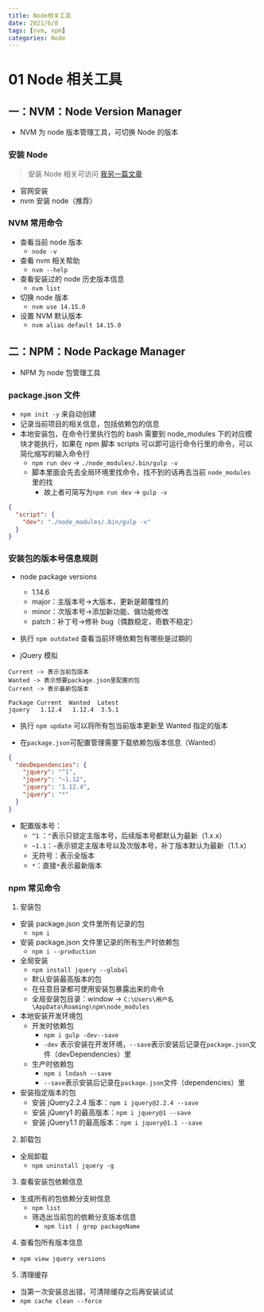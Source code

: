 ```yaml
---
title: Node相关工具
date: 2021/6/8
tags: [nvm, npm]
categories: Node
---
```


# 01 Node 相关工具

## 一：NVM：Node Version Manager

- NVM 为 node 版本管理工具，可切换 Node 的版本

### 安装 Node

> 安装 Node 相关可访问 [我另一篇文章](https://blog.csdn.net/ww19990520/article/details/109710089?spm=1001.2014.3001.5501)

- 官网安装
- nvm 安装 node（推荐）

### NVM 常用命令

- 查看当前 node 版本
  - `node -v`
- 查看 nvm 相关帮助
  - `nvm --help`
- 查看安装过的 node 历史版本信息
  - `nvm list`
- 切换 node 版本
  - `nvm use 14.15.0`
- 设置 NVM 默认版本
  - `nvm alias default 14.15.0`

## 二：NPM：Node Package Manager

- NPM 为 node 包管理工具

### package.json 文件

- `npm init -y` 来自动创建
- 记录当前项目的相关信息，包括依赖包的信息
- 本地安装包，在命令行里执行包的 bash 需要到 node_modules 下的对应模块才能执行，如果在 npm 脚本 scripts 可以即可运行命令行里的命令，可以简化缩写的输入命令行
  - `npm run dev` -> `./node_modules/.bin/gulp -v`
  - 脚本里面会先去全局环境里找命令，找不到的话再去当前 `node_modules` 里的找
    - 故上者可简写为`npm run dev` -> `gulp -v`

```json
{
  "script": {
    "dev": "./node_modules/.bin/gulp -v"
  }
}
```

### 安装包的版本号信息规则

- node package versions

  - 1.14.6
  - major：主版本号->大版本，更新是颠覆性的
  - minor：次版本号->添加新功能、做功能修改
  - patch：补丁号->修补 bug（偶数稳定，奇数不稳定）

- 执行 `npm outdated` 查看当前环境依赖包有哪些是过期的
- jQuery 模拟

```
Current -> 表示当前包版本
Wanted -> 表示想要package.json里配置的包
Current -> 表示最新包版本

Package Current  Wanted  Latest
jquery   1.12.4   1.12.4  3.5.1
```

- 执行 `npm update` 可以将所有包当前版本更新至 Wanted 指定的版本

- 在`package.json`可配置管理需要下载依赖包版本信息（Wanted）

```json
{
  "devDependencies": {
    "jquery": "^1",
    "jquery": "~1.12",
    "jquery": "1.12.4",
    "jquery": "*"
  }
}
```

- 配置版本号：
  - `^1` ：`^`表示只锁定主版本号，后续版本号都默认为最新（1.x.x）
  - `~1.1`：`~`表示锁定主版本号以及次版本号，补丁版本默认为最新（1.1.x）
  - 无符号：表示全版本
  - `*`：直接`*`表示最新版本

### npm 常见命令

1. 安装包

- 安装 package.json 文件里所有记录的包
  - `npm i`
- 安装 package.json 文件里记录的所有生产时依赖包
  - `npm i --production`
- 全局安装
  - `npm install jquery --global`
  - 默认安装最高版本的包
  - 在任意目录都可使用安装包暴露出来的命令
  - 全局安装包目录：window -> `C:\Users\用户名\AppData\Roaming\npm\node_modules`
- 本地安装开发环境包
  - 开发时依赖包
    - `npm i gulp -dev--save`
    - `-dev` 表示安装在开发环境，`--save`表示安装后记录在`package.json`文件（devDependencies）里
  - 生产时依赖包
    - `npm i lodash --save`
    - `--save`表示安装后记录在`package.json`文件（dependencies）里
- 安装指定版本的包
  - 安装 jQuery2.2.4 版本：`npm i jquery@2.2.4 --save`
  - 安装 jQuery1 的最高版本：`npm i jquery@1 --save`
  - 安装 jQuery1.1 的最高版本：`npm i jquery@1.1 --save`

2. 卸载包

- 全局卸载
  - `npm uninstall jquery -g`

3. 查看安装包依赖信息

- 生成所有的包依赖分支树信息
  - `npm list`
  - 筛选出当前包的依赖分支版本信息
    - `npm list | grep packageName`

4. 查看包所有版本信息

- `npm view jquery versions`

5. 清理缓存

- 当第一次安装总出错，可清除缓存之后再安装试试
- `npm cache clean --force`
